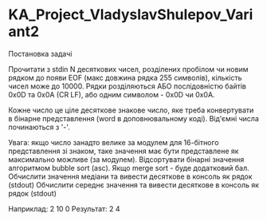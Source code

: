 # KA_Project_VladyslavShulepov_Variant2

<p>Постановка задачі
</p>



<p>Прочитати з stdin N десяткових чисел, розділених пробілом чи новим рядком до появи EOF (макс довжина рядка 255 символів), кількість чисел може до 10000.
 Рядки розділяються АБО послідовністю байтів 0x0D та 0x0A (CR LF), або одним символом - 0x0D чи 0x0A.
</p>

<p>Кожне число це ціле десяткове знакове число, яке треба конвертувати в бінарне представлення (word в доповнювальному коді). 
Від'ємні числа починаються з '-'.
</p>

<p>Увага: якщо число занадто велике за модулем для 16-бітного представлення зі знаком, таке значення має бути представлене як максимально можливе (за модулем).
Відсортувати бінарні значення алгоритмом bubble sort (asc). Якщо merge sort - буде додатковий бал.
Обчислити значення медіани та вивести десяткове в консоль як рядок (stdout)
Обчислити середнє значення та вивести десяткове в консоль як рядок (stdout)
</p>


<p>Наприклад:
2 10 0
Результат:
2
4  
</p>

